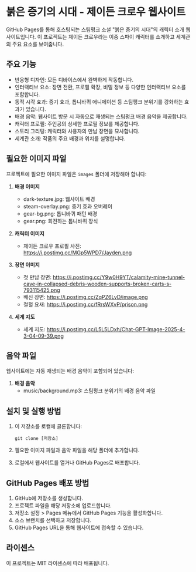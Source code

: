 # 붉은 증기의 시대 - 제이든 크로우 웹사이트

GitHub Pages를 통해 호스팅되는 스팀펑크 소설 "붉은 증기의 시대"의 캐릭터 소개 웹사이트입니다. 이 프로젝트는 제이든 크로우라는 이중 스파이 캐릭터를 소개하고 세계관의 주요 요소를 보여줍니다.

## 주요 기능

- 반응형 디자인: 모든 디바이스에서 완벽하게 작동합니다.
- 인터랙티브 요소: 장면 전환, 프로필 확장, 비밀 정보 등 다양한 인터랙티브 요소를 포함합니다.
- 동적 시각 효과: 증기 효과, 톱니바퀴 애니메이션 등 스팀펑크 분위기를 강화하는 효과가 있습니다.
- 배경 음악: 웹사이트 방문 시 자동으로 재생되는 스팀펑크 배경 음악을 제공합니다.
- 캐릭터 프로필: 주인공의 상세한 프로필 정보를 제공합니다.
- 스토리 그리팅: 캐릭터와 사용자의 만남 장면을 묘사합니다.
- 세계관 소개: 작품의 주요 배경과 위치를 설명합니다.

## 필요한 이미지 파일

프로젝트에 필요한 이미지 파일은 `images` 폴더에 저장해야 합니다:

1. **배경 이미지**
   - dark-texture.jpg: 웹사이트 배경
   - steam-overlay.png: 증기 효과 오버레이
   - gear-bg.png: 톱니바퀴 패턴 배경
   - gear.png: 회전하는 톱니바퀴 장식

2. **캐릭터 이미지**
   - 제이든 크로우 프로필 사진: https://i.postimg.cc/MGp5WPD7/Jayden.png

3. **장면 이미지**
   - 첫 만남 장면: https://i.postimg.cc/Y9w0H9YT/calamity-mine-tunnel-cave-in-collapsed-debris-wooden-supports-broken-carts-s-793115425.png
   - 배신 장면: https://i.postimg.cc/ZqPZ6LvD/image.png
   - 철혈 요새: https://i.postimg.cc/fRrsWXvP/prison.png

4. **세계 지도**
   - 세계 지도: https://i.postimg.cc/L5L5LDxh/Chat-GPT-Image-2025-4-3-04-09-39.png

## 음악 파일

웹사이트에는 자동 재생되는 배경 음악이 포함되어 있습니다:

1. **배경 음악**
   - music/background.mp3: 스팀펑크 분위기의 배경 음악 파일

## 설치 및 실행 방법

1. 이 저장소를 로컬에 클론합니다:
   ```
   git clone [저장소]
   ```

2. 필요한 이미지 파일과 음악 파일을 해당 폴더에 추가합니다.

3. 로컬에서 웹사이트를 열거나 GitHub Pages로 배포합니다.

## GitHub Pages 배포 방법

1. GitHub에 저장소를 생성합니다.
2. 프로젝트 파일을 해당 저장소에 업로드합니다.
3. 저장소 설정 > Pages 메뉴에서 GitHub Pages 기능을 활성화합니다.
4. 소스 브랜치를 선택하고 저장합니다.
5. GitHub Pages URL을 통해 웹사이트에 접속할 수 있습니다.

## 라이센스

이 프로젝트는 MIT 라이센스에 따라 배포됩니다. 